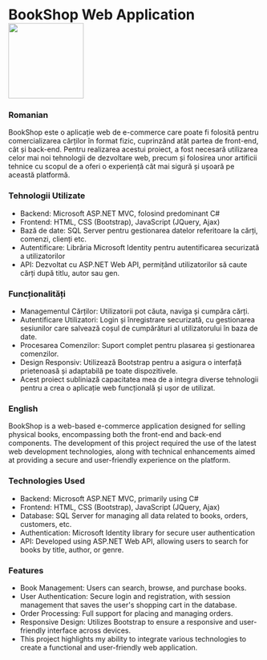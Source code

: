 # **BookShop Web Application** <img src="https://github.com/user-attachments/assets/70059c35-a129-47b2-9d39-8bc8cc55f438" width="150">


### **Romanian**
BookShop este o aplicație web de e-commerce care poate fi folosită pentru comercializarea cărților în format fizic, cuprinzând atât partea de front-end, cât și back-end.
Pentru realizarea acestui proiect, a fost necesară utilizarea celor mai noi tehnologii de dezvoltare web, precum și folosirea unor artificii tehnice cu scopul de a oferi o experiență cât mai sigură și ușoară pe această platformă.

### Tehnologii Utilizate
* Backend: Microsoft ASP.NET MVC, folosind predominant C#
* Frontend: HTML, CSS (Bootstrap), JavaScript (JQuery, Ajax)
* Bază de date: SQL Server pentru gestionarea datelor referitoare la cărți, comenzi, clienți etc.
* Autentificare: Librăria Microsoft Identity pentru autentificarea securizată a utilizatorilor
* API: Dezvoltat cu ASP.NET Web API, permițând utilizatorilor să caute cărți după titlu, autor sau gen.
### Funcționalități
* Managementul Cărților: Utilizatorii pot căuta, naviga și cumpăra cărți.
* Autentificare Utilizatori: Login și înregistrare securizată, cu gestionarea sesiunilor care salvează coșul de cumpărături al utilizatorului în baza de date.
* Procesarea Comenzilor: Suport complet pentru plasarea și gestionarea comenzilor.
* Design Responsiv: Utilizează Bootstrap pentru a asigura o interfață prietenoasă și adaptabilă pe toate dispozitivele.
* Acest proiect subliniază capacitatea mea de a integra diverse tehnologii pentru a crea o aplicație web funcțională și ușor de utilizat.
### **English**
BookShop is a web-based e-commerce application designed for selling physical books, encompassing both the front-end and back-end components. The development of this project required the use of the latest web development technologies, along with technical enhancements aimed at providing a secure and user-friendly experience on the platform.

### Technologies Used
* Backend: Microsoft ASP.NET MVC, primarily using C#
* Frontend: HTML, CSS (Bootstrap), JavaScript (JQuery, Ajax)
* Database: SQL Server for managing all data related to books, orders, customers, etc.
* Authentication: Microsoft Identity library for secure user authentication
* API: Developed using ASP.NET Web API, allowing users to search for books by title, author, or genre.
### Features
* Book Management: Users can search, browse, and purchase books.
* User Authentication: Secure login and registration, with session management that saves the user's shopping cart in the database.
* Order Processing: Full support for placing and managing orders.
* Responsive Design: Utilizes Bootstrap to ensure a responsive and user-friendly interface across devices.
* This project highlights my ability to integrate various technologies to create a functional and user-friendly web application.
